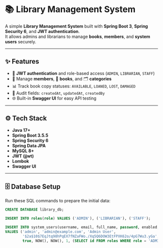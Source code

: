 # 📚 Library Management System

A simple **Library Management System** built with **Spring Boot 3**, **Spring Security 6**, and **JWT authentication**.  
It allows admins and librarians to manage **books**, **members**, and **system users** securely.

---

## ✨ Features
- 🔐 **JWT authentication** and role-based access (`ADMIN`, `LIBRARIAN`, `STAFF`)
- 👥 Manage **members**, 📖 **books**, and 🗂 **categories**
- 📊 Track book copy statuses: `AVAILABLE`, `LOANED`, `LOST`, `DAMAGED`
- 📝 Audit fields: `createdAt`, `updatedAt`, `createdBy`
- 🌐 Built-in **Swagger UI** for easy API testing

---

## ⚙️ Tech Stack
- **Java 17+**
- **Spring Boot 3.5.5**
- **Spring Security 6**
- **Spring Data JPA**
- **MySQL 8+**
- **JWT (jjwt)**
- **Lombok**
- **Swagger UI**

---

## 🗄 Database Setup
Run these SQL commands to prepare the initial data:

```sql
CREATE DATABASE library_db;

INSERT INTO roles(role) VALUES ('ADMIN'), ('LIBRARIAN'), ('STAFF');

INSERT INTO system_users(username, email, full_name, password, enabled, create_at, update_at, create_by, role_id)
VALUES ('admin', 'admin@example.com', 'Admin User',
        '$2a$10$7EqJtq98hPqEX7fNZaFWo./Xq5Q6DOW3EtFPXK62o/4pG7Wu3.yGa', -- password = "password"
        true, NOW(), NOW(), 1, (SELECT id FROM roles WHERE role = 'ADMIN'));

